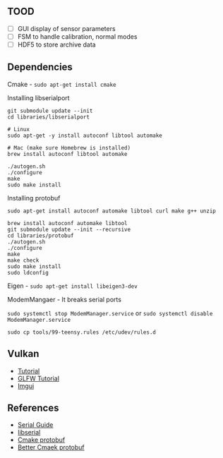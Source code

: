 ## TOOD

* [ ] GUI display of sensor parameters
* [ ] FSM to handle calibration, normal modes
* [ ] HDF5 to store archive data

## Dependencies

Cmake - `sudo apt-get install cmake`

Installing libserialport
~~~
git submodule update --init
cd libraries/libserialport

# Linux
sudo apt-get -y install autoconf libtool automake 

# Mac (make sure Homebrew is installed)
brew install autoconf libtool automake

./autogen.sh
./configure
make
sudo make install
~~~

Installing protobuf

~~~
sudo apt-get install autoconf automake libtool curl make g++ unzip

brew install autoconf automake libtool
git submodule update --init --recursive
cd libraries/protobuf
./autogen.sh
./configure
make
make check
sudo make install
sudo ldconfig
~~~

Eigen - `sudo apt-get install libeigen3-dev`

ModemMangaer - It breaks serial ports

`sudo systemctl stop ModemManager.service` or `sudo systemctl disable ModemManager.service`

~~~
sudo cp tools/99-teensy.rules /etc/udev/rules.d
~~~

## Vulkan

* [Tutorial](https://vulkan-tutorial.com/)
* [GLFW Tutorial](https://www.glfw.org/docs/latest/quick.html)
* [Imgui](https://blog.conan.io/2019/06/26/An-introduction-to-the-Dear-ImGui-library.html)

## References

* [Serial Guide](https://www.cmrr.umn.edu/~strupp/serial.html)
* [libserial](https://sigrok.org/api/libserialport/unstable/index.html)
* [Cmake protobuf](https://github.com/shaochuan/cmake-protobuf-example)
* [Better Cmaek protobuf](https://github.com/ttroy50/cmake-examples/tree/master/03-code-generation/protobuf)
